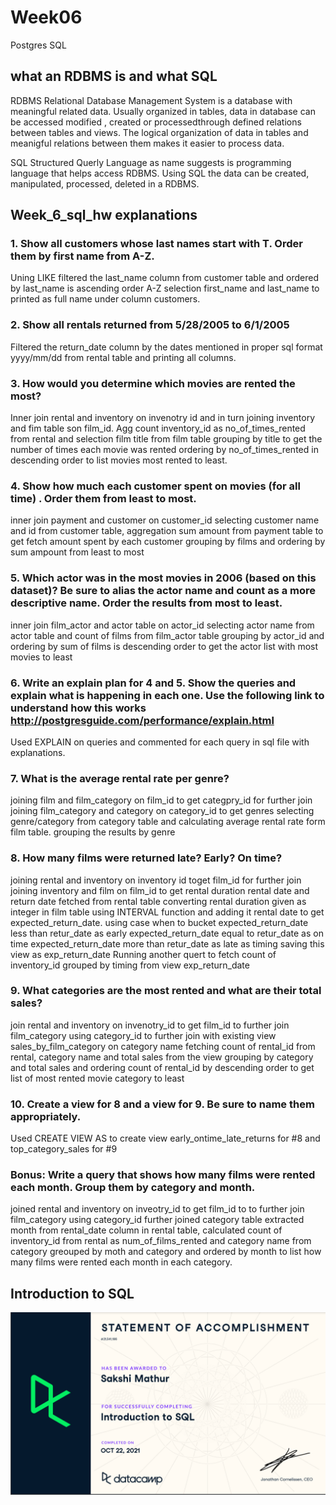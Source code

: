 # Week06

Postgres SQL

## what an RDBMS is and what SQL 
RDBMS Relational Database Management System is a database with meaningful related data. Usually organized in tables, data in database can be accessed modified , created or processedthrough defined relations between tables and views. The logical organization of data in tables and meanigful relations between them makes it easier to process data.

SQL Structured Querly Language as name suggests is programming language that helps access RDBMS. Using SQL the data can be created, manipulated, processed, deleted in a RDBMS.

## Week_6_sql_hw explanations

### 1.	Show all customers whose last names start with T. Order them by first name from A-Z.
Uning LIKE filtered the last_name column from customer table and ordered by last_name is ascending order A-Z
selection first_name and last_name to printed as full name under column customers.

### 2.	Show all rentals returned from 5/28/2005 to 6/1/2005
Filtered the return_date column by the dates mentioned in proper sql format yyyy/mm/dd from rental table and printing all columns.

### 3.	How would you determine which movies are rented the most?
Inner join rental and inventory on invenotry id and in turn joining inventory and fim table son film_id. 
Agg count inventory_id as no_of_times_rented from rental and selection film title from film table
grouping by title to get the number of times each movie was rented 
ordering by no_of_times_rented in descending order to list movies most rented to least.

### 4.	Show how much each customer spent on movies (for all time) . Order them from least to most.
inner join payment and customer on customer_id
selecting customer name and id from customer table, aggregation sum amount from payment table to get fetch amount spent by each customer
grouping by films and ordering by sum ampount from least to most

### 5.	Which actor was in the most movies in 2006 (based on this dataset)? Be sure to alias the actor name and count as a more descriptive name. Order the results from most to least.
inner join film_actor and actor table on actor_id
selecting actor name from actor table and count of films from film_actor table
grouping by actor_id and ordering by sum of films is descending order to get the actor list with most movies to least

### 6.	Write an explain plan for 4 and 5. Show the queries and explain what is happening in each one. Use the following link to understand how this works http://postgresguide.com/performance/explain.html 

Used EXPLAIN on queries and commented for each query in sql file with explanations.

### 7.	What is the average rental rate per genre?
joining film and film_category on film_id to get categpry_id for further join
joining film_category and category on category_id to get genres
selecting genre/category from category table and calculating average rental rate form film table.
grouping the results by genre

### 8.	How many films were returned late? Early? On time?
joining rental and inventory on inventory id toget film_id for further join
joining inventory and film on film_id to get rental duration
rental date and return date fetched from rental table
converting rental duration given as integer in film table using INTERVAL function and adding it rental date to get expected_return_date.
using case when to bucket expected_return_date less than retur_date as early
expected_return_date equal to retur_date as on time
expected_return_date more than retur_date as late
as timing
saving this view as exp_return_date
Running another quert to fetch count of inventory_id grouped by timing from view exp_return_date

### 9.	What categories are the most rented and what are their total sales?
join rental and inventory on invenotry_id to get film_id to further join film_category
using category_id to further join with existing view sales_by_film_category on category name
fetching count of rental_id from rental, category name and total sales from the view
grouping by category and total sales and ordering count of rental_id by descending order to get list of most rented movie category to least

### 10.	Create a view for 8 and a view for 9. Be sure to name them appropriately. 
Used CREATE VIEW AS to create view early_ontime_late_returns for #8 and top_category_sales for #9

### Bonus: Write a query that shows how many films were rented each month. Group them by category and month. 
joined rental and inventory on inveotry_id to get film_id to to further join film_category
using category_id further joined category table
extracted month from rental_date column in rental table, calculated count of inventory_id from rental as num_of_films_rented and category name from category 
greouped by moth and category and ordered by month to list how many films were rented each month in each category.

## Introduction to SQL
![](Intro_to_SQL.PNG)
